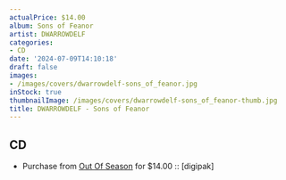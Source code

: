 ```yaml
---
actualPrice: $14.00
album: Sons of Feanor
artist: DWARROWDELF
categories:
- CD
date: '2024-07-09T14:10:18'
draft: false
images:
- /images/covers/dwarrowdelf-sons_of_feanor.jpg
inStock: true
thumbnailImage: /images/covers/dwarrowdelf-sons_of_feanor-thumb.jpg
title: DWARROWDELF - Sons of Feanor
---
```


## CD
* Purchase from [Out Of Season](https://www.outofseasonlabel.com/products/dwarrowdelf-sons-of-feanor-cd-digipak) for $14.00 :: [digipak]
